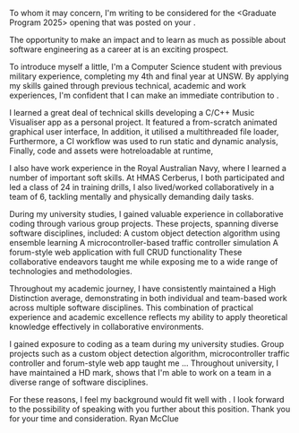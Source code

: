<!-- SPDX-License-Identifier: zlib-acknowledgement -->
To whom it may concern,
I'm writing to be considered for the <Graduate Program 2025> opening that was posted on your <Careers Page>.

The opportunity to make an impact and to learn as much as 
possible about software engineering as a career at <Fujitsu> is an exciting prospect.

To introduce myself a little, 
I'm a Computer Science student with previous military experience, completing my 4th and final year at UNSW.
By applying my skills gained through previous technical, academic and work experiences,
I'm confident that I can make an immediate contribution to <Fujitsu>.

I learned a great deal of technical skills developing a C/C++ Music Visualiser app as a personal project.
It featured a from-scratch animated graphical user interface, <creating an engaging user experience>
In addition, it utilised a multithreaded file loader, <resulting in performant system operation> 
Furthermore, a CI workflow was used to run static and dynamic analysis, <improving code security and reliability>
Finally, code and assets were hotreloadable at runtime, <offering a flexible design process>

I also have work experience in the Royal Australian Navy, where I learned a number of important soft skills.
At HMAS Cerberus, I both participated and led a class of 24 in training drills, <requiring strong leadership and communication skills.>
I also lived/worked collaboratively in a team of 6, tackling mentally and physically demanding daily tasks. 
<This experience honed my ability to perform under pressure and excel in high-stakes environments.>

During my university studies, I gained valuable experience in collaborative coding through various group projects. These projects, spanning diverse software disciplines, included:
A custom object detection algorithm using ensemble learning
A microcontroller-based traffic controller simulation
A forum-style web application with full CRUD functionality
These collaborative endeavors taught me <ability to code in a team> while exposing me to a wide range of technologies and methodologies.

Throughout my academic journey, I have consistently maintained a High Distinction average, demonstrating <high standards> in both individual and team-based work across multiple software disciplines. This combination of practical experience and academic excellence reflects my ability to apply theoretical knowledge effectively in collaborative environments.

I gained exposure to coding as a team during my university studies.
Group projects such as a custom object detection algorithm, microcontroller traffic controller and forum-style web app taught me ...
Throughout university, I have maintained a HD mark, shows that I'm able to work on a team in a diverse range of software disciplines.

For these reasons, I feel my background would fit well with <Fujitsu>. 
I look forward to the possibility of speaking with you further about this position.
Thank you for your time and consideration.
Ryan McClue
